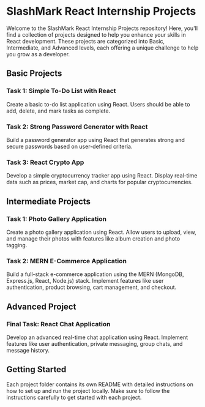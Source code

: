# SlashMark React Internship Projects

Welcome to the SlashMark React Internship Projects repository! Here, you'll find a collection of projects designed to help you enhance your skills in React development. These projects are categorized into Basic, Intermediate, and Advanced levels, each offering a unique challenge to help you grow as a developer.

## Basic Projects

### Task 1: Simple To-Do List with React
Create a basic to-do list application using React. Users should be able to add, delete, and mark tasks as complete.

### Task 2: Strong Password Generator with React
Build a password generator app using React that generates strong and secure passwords based on user-defined criteria.

### Task 3: React Crypto App
Develop a simple cryptocurrency tracker app using React. Display real-time data such as prices, market cap, and charts for popular cryptocurrencies.

## Intermediate Projects

### Task 1: Photo Gallery Application
Create a photo gallery application using React. Allow users to upload, view, and manage their photos with features like album creation and photo tagging.

### Task 2: MERN E-Commerce Application
Build a full-stack e-commerce application using the MERN (MongoDB, Express.js, React, Node.js) stack. Implement features like user authentication, product browsing, cart management, and checkout.

## Advanced Project

### Final Task: React Chat Application
Develop an advanced real-time chat application using React. Implement features like user authentication, private messaging, group chats, and message history.

## Getting Started
Each project folder contains its own README with detailed instructions on how to set up and run the project locally. Make sure to follow the instructions carefully to get started with each project.
